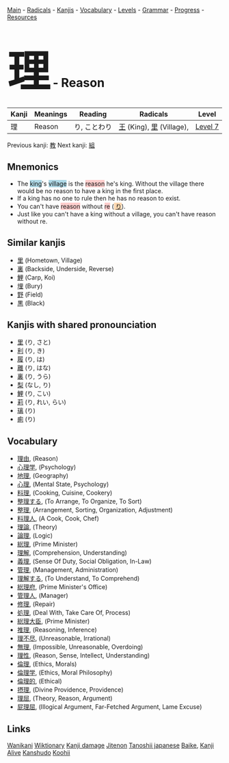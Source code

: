 <style> bigfont {font-size: 100px}</style>
[Main](../README.md) -
[Radicals](../radicals.md) -
[Kanjis](../kanjis.md) -
[Vocabulary](../vocabulary.md) -
[Levels](../levels.md) -
[Grammar](../grammar.md) - 
[Progress](../progress.md) -
[Resources](../resources.md)
# <bigfont> 理</bigfont> - Reason 

| Kanji | Meanings | Reading | Radicals | Level |
| --- | --- | --- | --- | --- |
| 理 | Reason | り, ことわり | [王](../radicals/王.md) (King), [里](../radicals/里.md) (Village),  | [Level 7](../levels/wk_level7.md) |

Previous kanji: [教](教.md) Next kanji: [組](組.md) 

## Mnemonics
 * The <span style="background-color:#ADD8E6"> king</span>'s <span style="background-color:#ADD8E6"> village</span> is the <span style="background-color:#ffcccb"> reason</span> he's king. Without the village there would be no reason to have a king in the first place.
* If a king has no one to rule then he has no reason to exist.
* You can't have <span style="background-color:#ffcccb"> reason</span> without <span style="background-color:#ffcccb"> re</span> (<span style="background-color:#fed8b1"> [り](https://jisho.org/search/り)</span>).
* Just like you can't have a king without a village, you can't have reason without re.


## Similar kanjis
 * [里](里.md) (Hometown, Village)
* [裏](裏.md) (Backside, Underside, Reverse)
* [鯉](鯉.md) (Carp, Koi)
* [埋](埋.md) (Bury)
* [野](野.md) (Field)
* [黒](黒.md) (Black)



## Kanjis with shared pronounciation
 * [里](里.md) (り, さと)
* [利](利.md) (り, き)
* [履](履.md) (り, は)
* [離](離.md) (り, はな)
* [裏](裏.md) (り, うら)
* [梨](梨.md) (なし, り)
* [鯉](鯉.md) (り, こい)
* [莉](莉.md) (り, れい, らい)
* [璃](璃.md) (り)
* [痢](痢.md) (り)



## Vocabulary
 * [理由](../vocabulary/理.md), (Reason)
* [心理学](../vocabulary/理.md), (Psychology)
* [地理](../vocabulary/理.md), (Geography)
* [心理](../vocabulary/理.md), (Mental State, Psychology)
* [料理](../vocabulary/理.md), (Cooking, Cuisine, Cookery)
* [整理する](../vocabulary/理.md), (To Arrange, To Organize, To Sort)
* [整理](../vocabulary/理.md), (Arrangement, Sorting, Organization, Adjustment)
* [料理人](../vocabulary/理.md), (A Cook, Cook, Chef)
* [理論](../vocabulary/理.md), (Theory)
* [論理](../vocabulary/理.md), (Logic)
* [総理](../vocabulary/理.md), (Prime Minister)
* [理解](../vocabulary/理.md), (Comprehension, Understanding)
* [義理](../vocabulary/理.md), (Sense Of Duty, Social Obligation, In-Law)
* [管理](../vocabulary/理.md), (Management, Administration)
* [理解する](../vocabulary/理.md), (To Understand, To Comprehend)
* [総理府](../vocabulary/理.md), (Prime Minister's Office)
* [管理人](../vocabulary/理.md), (Manager)
* [修理](../vocabulary/理.md), (Repair)
* [処理](../vocabulary/理.md), (Deal With, Take Care Of, Process)
* [総理大臣](../vocabulary/理.md), (Prime Minister)
* [推理](../vocabulary/理.md), (Reasoning, Inference)
* [理不尽](../vocabulary/理.md), (Unreasonable, Irrational)
* [無理](../vocabulary/理.md), (Impossible, Unreasonable, Overdoing)
* [理性](../vocabulary/理.md), (Reason, Sense, Intellect, Understanding)
* [倫理](../vocabulary/理.md), (Ethics, Morals)
* [倫理学](../vocabulary/理.md), (Ethics, Moral Philosophy)
* [倫理的](../vocabulary/理.md), (Ethical)
* [摂理](../vocabulary/理.md), (Divine Providence, Providence)
* [理屈](../vocabulary/理.md), (Theory, Reason, Argument)
* [屁理屈](../vocabulary/理.md), (Illogical Argument, Far-Fetched Argument, Lame Excuse)




## Links 


[Wanikani](https://www.wanikani.com/kanji/理)
[Wiktionary](https://en.wiktionary.org/wiki/理)
[Kanji damage](http://www.kanjidamage.com/kanji/search?utf8=✓&q=理)
[Jitenon](https://jitenon.com/kanji/理)
[Tanoshii japanese](https://www.tanoshiijapanese.com/dictionary/kanji.cfm?k=理)
[Baike](https://baike.baidu.com/item/理),
[Kanji Alive](https://app.kanjialive.com/理)
[Kanshudo](https://www.kanshudo.com/searchmn?q=理)
[Koohii](https://kanji.koohii.com/study/kanji/理)
